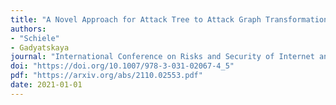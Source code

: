 ```yaml
---
title: "A Novel Approach for Attack Tree to Attack Graph Transformation"
authors: 
- "Schiele"
- Gadyatskaya
journal: "International Conference on Risks and Security of Internet and Systems"
doi: "https://doi.org/10.1007/978-3-031-02067-4_5"
pdf: "https://arxiv.org/abs/2110.02553.pdf"
date: 2021-01-01
---
```


